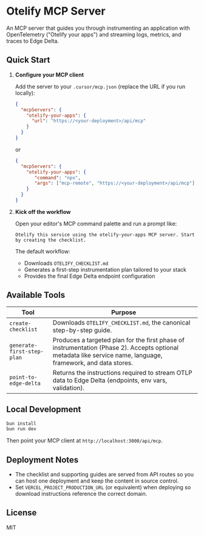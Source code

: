 # Otelify MCP Server

An MCP server that guides you through instrumenting an application with OpenTelemetry ("Otelify your apps") and streaming logs, metrics, and traces to Edge Delta.

## Quick Start

1. **Configure your MCP client**

   Add the server to your `.cursor/mcp.json` (replace the URL if you run locally):

   ```json
   {
     "mcpServers": {
       "otelify-your-apps": {
         "url": "https://<your-deployment>/api/mcp"
       }
     }
   }
   ```

   or

   ```json
   {
     "mcpServers": {
       "otelify-your-apps": {
          "command": "npx",
          "args": ["mcp-remote", "https://<your-deployment>/api/mcp"]
       }
     }
   }
   ```

3. **Kick off the workflow**

   Open your editor's MCP command palette and run a prompt like:

   ```
   Otelify this service using the otelify-your-apps MCP server. Start by creating the checklist.
   ```

   The default workflow:

   - Downloads `OTELIFY_CHECKLIST.md`
   - Generates a first-step instrumentation plan tailored to your stack
   - Provides the final Edge Delta endpoint configuration

## Available Tools

| Tool | Purpose |
| --- | --- |
| `create-checklist` | Downloads `OTELIFY_CHECKLIST.md`, the canonical step-by-step guide. |
| `generate-first-step-plan` | Produces a targeted plan for the first phase of instrumentation (Phase 2). Accepts optional metadata like service name, language, framework, and data stores. |
| `point-to-edge-delta` | Returns the instructions required to stream OTLP data to Edge Delta (endpoints, env vars, validation). |

## Local Development

```bash
bun install
bun run dev
```

Then point your MCP client at `http://localhost:3000/api/mcp`.

## Deployment Notes

- The checklist and supporting guides are served from API routes so you can host one deployment and keep the content in source control.
- Set `VERCEL_PROJECT_PRODUCTION_URL` (or equivalent) when deploying so download instructions reference the correct domain.

## License

MIT

